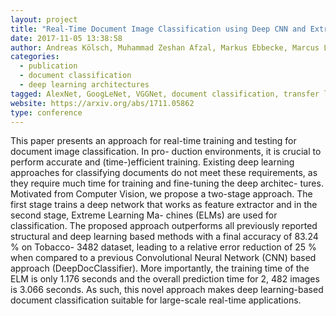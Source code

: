 ```yaml
---
layout: project
title: "Real-Time Document Image Classification using Deep CNN and Extreme Learning Machines"
date: 2017-11-05 13:38:58
author: Andreas Kölsch, Muhammad Zeshan Afzal, Markus Ebbecke, Marcus Liwicki
categories:
  - publication
  - document classification
  - deep learning architectures
tagged: AlexNet, GoogLeNet, VGGNet, document classification, transfer learning
website: https://arxiv.org/abs/1711.05862
type: conference
---
```


This paper presents an approach for real-time
training and testing for document image classification. In pro-
duction environments, it is crucial to perform accurate and
(time-)efficient training. Existing deep learning approaches for
classifying documents do not meet these requirements, as they
require much time for training and fine-tuning the deep architec-
tures. Motivated from Computer Vision, we propose a two-stage
approach. The first stage trains a deep network that works as
feature extractor and in the second stage, Extreme Learning Ma-
chines (ELMs) are used for classification. The proposed approach
outperforms all previously reported structural and deep learning
based methods with a final accuracy of 83.24 % on Tobacco-
3482 dataset, leading to a relative error reduction of 25 %
when compared to a previous Convolutional Neural Network
(CNN) based approach (DeepDocClassifier). More importantly,
the training time of the ELM is only 1.176 seconds and the
overall prediction time for 2, 482 images is 3.066 seconds. As
such, this novel approach makes deep learning-based document
classification suitable for large-scale real-time applications.
